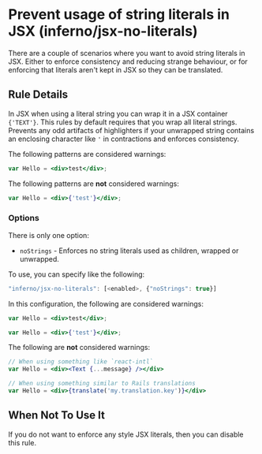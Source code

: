 # Prevent usage of string literals in JSX (inferno/jsx-no-literals)

There are a couple of scenarios where you want to avoid string literals in JSX.  Either to enforce consistency and reducing strange behaviour, or for enforcing that literals aren't kept in JSX so they can be translated.

## Rule Details

In JSX when using a literal string you can wrap it in a JSX container `{'TEXT'}`. This rules by default requires that you wrap all literal strings.
Prevents any odd artifacts of highlighters if your unwrapped string contains an enclosing character like `'` in contractions and enforces consistency.

The following patterns are considered warnings:

```jsx
var Hello = <div>test</div>;
```

The following patterns are **not** considered warnings:

```jsx
var Hello = <div>{'test'}</div>;
```

### Options

There is only one option:

* `noStrings` - Enforces no string literals used as children, wrapped or unwrapped.

To use, you can specify like the following:

```js
"inferno/jsx-no-literals": [<enabled>, {"noStrings": true}]
```

In this configuration, the following are considered warnings:

```jsx
var Hello = <div>test</div>;
```

```jsx
var Hello = <div>{'test'}</div>;
```

The following are **not** considered warnings:

```jsx
// When using something like `react-intl`
var Hello = <div><Text {...message} /></div>
```

```jsx
// When using something similar to Rails translations
var Hello = <div>{translate('my.translation.key')}</div>
```

## When Not To Use It

If you do not want to enforce any style JSX literals, then you can disable this rule.
